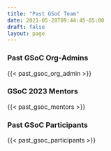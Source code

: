```yaml
---
title: "Past GSoC Team"
date: 2021-05-28T09:44:45-05:00
draft: false
layout: page
---
```


### Past GSoC Org-Admins
{{< past_gsoc_org_admin >}}

### GSoC 2023 Mentors   

{{< past_gsoc_mentors >}}


### Past GSoC Participants

{{< past_gsoc_participants >}}


